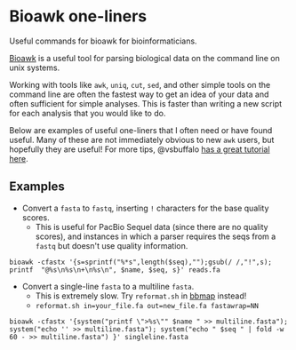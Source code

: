 # Bioawk one-liners
Useful commands for bioawk for bioinformaticians.

[Bioawk](https://github.com/lh3/bioawk) is a useful tool for parsing biological data on the command line on unix systems. 

Working with tools like `awk`, `uniq`, `cut`, `sed`, and other simple tools on the command line are often the fastest way to get an idea of your data and often sufficient for simple analyses. This is faster than writing a new script for each analysis that you would like to do.

Below are examples of useful one-liners that I often need or have found useful. Many of these are not immediately obvious to new `awk` users, but hopefully they are useful! For more tips, @vsbuffalo [has a great tutorial here](https://github.com/vsbuffalo/bioawk-tutorial).

## Examples

- Convert a `fasta` to `fastq`, inserting `!` characters for the base quality scores. 
  - This is useful for PacBio Sequel data (since there are no quality scores), and instances in which a parser requires the seqs from a `fastq` but doesn't use quality information.

```
bioawk -cfastx '{s=sprintf("%*s",length($seq),"");gsub(/ /,"!",s); printf  "@%s\n%s\n+\n%s\n", $name, $seq, s}' reads.fa
```

- Convert a single-line `fasta` to a multiline `fasta`.
  - This is extremely slow. Try `reformat.sh` in [bbmap](https://sourceforge.net/projects/bbmap/) instead!
  - `reformat.sh in=your_file.fa out=new_file.fa fastawrap=NN`

```
bioawk -cfastx '{system("printf \">%s\"" $name " >> multiline.fasta"); system("echo '' >> multiline.fasta"); system("echo " $seq " | fold -w 60 - >> multiline.fasta") }' singleline.fasta
```
